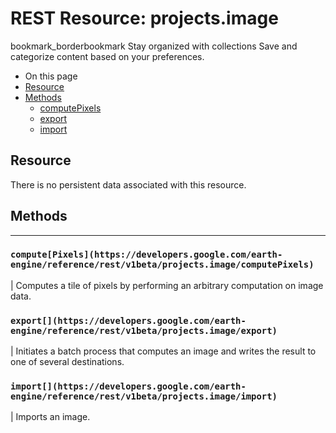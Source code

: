  
#  REST Resource: projects.image 
bookmark_borderbookmark Stay organized with collections  Save and categorize content based on your preferences.
  * On this page
  * [Resource](https://developers.google.com/earth-engine/reference/rest/v1beta/projects.image#resource)
  * [Methods](https://developers.google.com/earth-engine/reference/rest/v1beta/projects.image#methods)
    * [computePixels](https://developers.google.com/earth-engine/reference/rest/v1beta/projects.image#computepixels)
    * [export](https://developers.google.com/earth-engine/reference/rest/v1beta/projects.image#export)
    * [import](https://developers.google.com/earth-engine/reference/rest/v1beta/projects.image#import)


## Resource
There is no persistent data associated with this resource.
## Methods  
---  
### `compute[Pixels](https://developers.google.com/earth-engine/reference/rest/v1beta/projects.image/computePixels)`
|  Computes a tile of pixels by performing an arbitrary computation on image data.  
### `export[](https://developers.google.com/earth-engine/reference/rest/v1beta/projects.image/export)`
|  Initiates a batch process that computes an image and writes the result to one of several destinations.  
### `import[](https://developers.google.com/earth-engine/reference/rest/v1beta/projects.image/import)`
|  Imports an image.  
